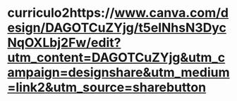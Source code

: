 # curriculo2https://www.canva.com/design/DAGOTCuZYjg/t5elNhsN3DycNqOXLbj2Fw/edit?utm_content=DAGOTCuZYjg&utm_campaign=designshare&utm_medium=link2&utm_source=sharebutton
